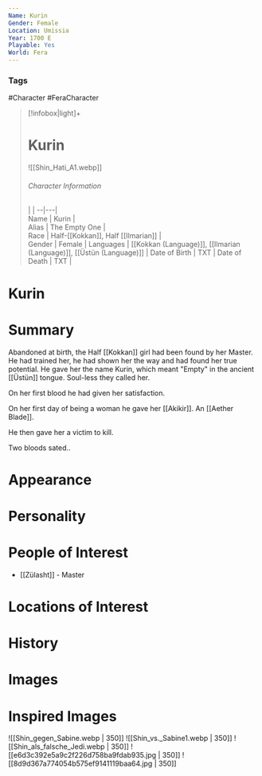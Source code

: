 ```yaml
---
Name: Kurin  
Gender: Female
Location: Umissia
Year: 1700 E
Playable: Yes
World: Fera
---
```


### Tags
#Character #FeraCharacter 

> [!infobox|light]+  
> # Kurin  
> ![[Shin_Hati_A1.webp]]
> ###### Character Information
>  |   |
> --|---|  
> Name | Kurin |  
> Alias | The Empty One |  
> Race | Half-[[Kokkan]], Half [[Ilmarian]] |  
> Gender | Female |
> Languages | [[Kokkan (Language)]], [[Ilmarian (Language)]], [[Üstün (Language)]] |
> Date of Birth | TXT |
> Date of Death | TXT |

# Kurin

# Summary
Abandoned at birth, the Half [[Kokkan]] girl had been found by her Master. He had trained her, he had shown her the way and had found her true potential. He gave her the name Kurin, which meant "Empty" in the ancient [[Üstün]] tongue. Soul-less they called her.

On her first blood he had given her satisfaction.

On her first day of being a woman he gave her [[Akikir]]. An [[Aether Blade]].

He then gave her a victim to kill.

Two bloods sated..

# Appearance

# Personality

# People of Interest
- [[Zülasht]] - Master

# Locations of Interest

# History

# Images

# Inspired Images
![[Shin_gegen_Sabine.webp | 350]]
![[Shin_vs._Sabine1.webp | 350]]
![[Shin_als_falsche_Jedi.webp | 350]]
![[e6d3c392e5a9c2f226d758ba9fdab935.jpg | 350]]
![[8d9d367a774054b575ef9141119baa64.jpg | 350]]